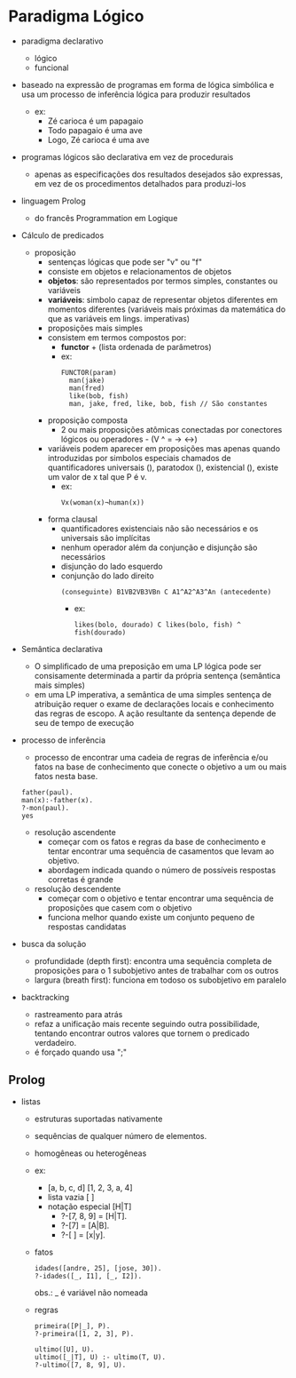 # Paradigma Lógico

* paradigma declarativo
  - lógico
  - funcional


* baseado na expressão de programas em forma de lógica simbólica e usa um processo de inferência lógica para produzir resultados
  - ex:
    - Zé carioca é um papagaio
    - Todo papagaio é uma ave
    - Logo, Zé carioca é uma ave


* programas lógicos são declarativa em vez de procedurais
  - apenas as especificações dos resultados desejados são expressas, em vez de os procedimentos detalhados para produzi-los


* linguagem Prolog
  - do francês Programmation em Logique


* Cálculo de predicados
  - proposição
    - sentenças lógicas que pode ser "v" ou "f"
    - consiste em objetos e relacionamentos de objetos
    - __objetos__: são representados por termos simples, constantes ou variáveis
    - __variáveis__: simbolo capaz de representar objetos diferentes em momentos diferentes (variáveis mais próximas da matemática do que as variáveis em lings. imperativas)
    - proposições mais simples
    - consistem em termos compostos por:
      - __functor__ + (lista ordenada de parâmetros)
      - ex:
        ```
        FUNCTOR(param)
          man(jake)
          man(fred)
          like(bob, fish)
          man, jake, fred, like, bob, fish // São constantes
        ```
    - proposição composta
      - 2 ou mais proposições atômicas conectadas por conectores lógicos ou operadores - (V ^ = -> <->)
    - variáveis podem aparecer em proposições mas apenas quando introduzidas por simbolos especiais chamados de quantificadores universais (), paratodox (), existencial (), existe um valor de x tal que P é v.
      - ex:
        ```
        Vx(woman(x)¬human(x))
        ```
    - forma clausal
      - quantificadores existenciais não são necessários e os universais são implícitas
      - nenhum operador além da conjunção e disjunção são necessários
      - disjunção do lado esquerdo
      - conjunção do lado direito
        ```
        (conseguinte) B1VB2VB3VBn C A1^A2^A3^An (antecedente)
        ```
        - ex:
          ```
          likes(bolo, dourado) C likes(bolo, fish) ^ fish(dourado)
          ```

* Semântica declarativa
  - O simplificado de uma preposição em uma LP lógica pode ser consisamente determinada a partir da própria sentença (semântica mais simples)
  - em uma LP imperativa, a semântica de uma simples sentença de atribuição requer o exame de declarações locais e conhecimento das regras de escopo. A ação resultante da sentença depende de seu de tempo de execução


* processo de inferência
  - processo de encontrar uma cadeia de regras de inferência e/ou fatos na base de conhecimento que conecte o objetivo a um ou mais fatos nesta base.
  ```
  father(paul).
  man(x):-father(x).
  ?-mon(paul).
  yes
  ```
  - resolução ascendente
    - começar com os fatos e regras da base de conhecimento e tentar encontrar uma sequência de casamentos que levam ao objetivo.
    - abordagem indicada quando o número de possíveis respostas corretas é grande
  - resolução descendente
    - começar com o objetivo e tentar encontrar uma sequência de proposições que casem com o objetivo
    - funciona melhor quando existe um conjunto pequeno de respostas candidatas


* busca da solução
  - profundidade (depth first): encontra uma sequência completa de proposições para o 1 subobjetivo antes de trabalhar com os outros
  - largura (breath first): funciona em todoso os subobjetivo em paralelo


* backtracking
  - rastreamento para atrás
  - refaz a unificação mais recente seguindo outra possibilidade, tentando encontrar outros valores que tornem o predicado verdadeiro.
  - é forçado quando usa ";"


## Prolog
* listas
  - estruturas suportadas nativamente
  - sequências de qualquer número de elementos.
  - homogêneas ou heterogêneas
  - ex:
    - [a, b, c, d] [1, 2, 3, a, 4]
    - lista vazia [ ]
    - notação especial [H|T]
      - ?-[7, 8, 9] = [H|T].
      - ?-[7] = [A|B].
      - ?-[ ] = [x|y].
  - fatos
    ```
    idades([andre, 25], [jose, 30]).
    ?-idades([_, I1], [_, I2]).
    ```
    obs.: _ é variável não nomeada
  - regras
    ```
    primeira([P|_], P).
    ?-primeira([1, 2, 3], P).
    ```

    ```
    ultimo([U], U).
    ultimo([_|T], U) :- ultimo(T, U).
    ?-ultimo([7, 8, 9], U).
    ```
